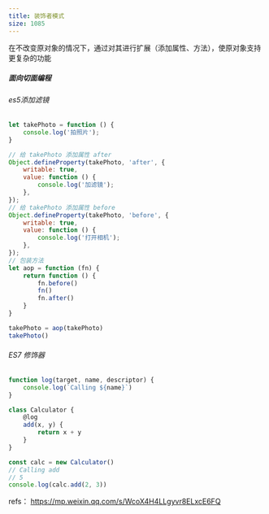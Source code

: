 ```yaml
---
title: 装饰者模式
size: 1085
---
```

在不改变原对象的情况下，通过对其进行扩展（添加属性、方法），使原对象支持更复杂的功能

##### 面向切面编程

###### es5添加滤镜
```js
let takePhoto = function () {
    console.log('拍照片');
}

// 给 takePhoto 添加属性 after
Object.defineProperty(takePhoto, 'after', {
    writable: true,
    value: function () {
        console.log('加滤镜');
    },
});
// 给 takePhoto 添加属性 before
Object.defineProperty(takePhoto, 'before', {
    writable: true,
    value: function () {
        console.log('打开相机');
    },
});
// 包装方法
let aop = function (fn) {
    return function () {
        fn.before()
        fn()
        fn.after()
    }
}

takePhoto = aop(takePhoto)
takePhoto()
```

###### ES7 修饰器
```js
function log(target, name, descriptor) {
    console.log(`Calling ${name}`)
}

class Calculator {
    @log
    add(x, y) {
        return x + y
    }
}

const calc = new Calculator()
// Calling add
// 5
console.log(calc.add(2, 3))
```



refs：
https://mp.weixin.qq.com/s/WcoX4H4LLgyvr8ELxcE6FQ
